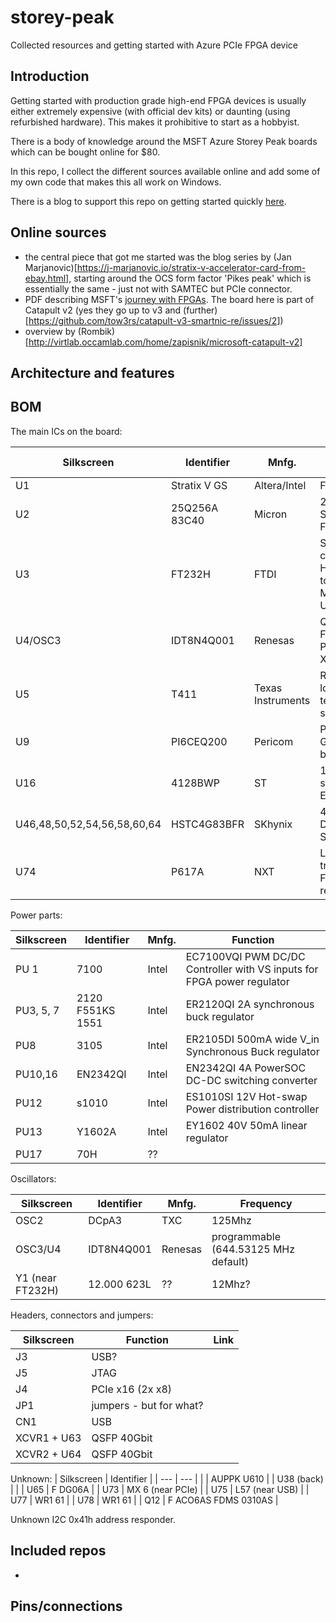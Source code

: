 # storey-peak
Collected resources and getting started with Azure PCIe FPGA device

## Introduction

Getting started with production grade high-end FPGA devices is usually either extremely expensive (with official dev kits) or daunting (using refurbished hardware). This makes it prohibitive to start as a hobbyist.

There is a body of knowledge around the MSFT Azure Storey Peak boards which can be bought online for $80.

In this repo, I collect the different sources available online and add some of my own code that makes this all work on Windows.

There is a blog to support this repo on getting started quickly [here](todo).

## Online sources

- the central piece that got me started was the blog series by (Jan Marjanovic)[https://j-marjanovic.io/stratix-v-accelerator-card-from-ebay.html], starting around the OCS form factor 'Pikes peak' which is essentially the same - just not with SAMTEC but PCIe connector.
- PDF describing MSFT's [journey with FPGAs](https://indico.fnal.gov/event/22303/contributions/246438/attachments/157852/206736/Catapult_Putnam_Snowmass_2022_FPGA_Cloud__for_HPC.pdf). The board here is part of Catapult v2 (yes they go up to v3 and (further)[https://github.com/tow3rs/catapult-v3-smartnic-re/issues/2])
- overview by (Rombik)[http://virtlab.occamlab.com/home/zapisnik/microsoft-catapult-v2]

## Architecture and features

## BOM

The main ICs on the board:

| Silkscreen | Identifier | Mnfg. | Function | I2C address |
| -- | ---- | --- | --- | --- |
| U1 | Stratix V GS | Altera/Intel | FPGA | N/A |
| U2 | 25Q256A 83C40 | Micron | 256-Mbit Serial NOR Flash Memory | N/A |
| U3 | FT232H | FTDI | Single channel HiSpeed USB to Multipurpose UART/FIFO | N/A |
| U4/OSC3 | IDT8N4Q001 | Renesas | Quad-Frequency Programmable XO | 0x6eh |
| U5 | T411 | Texas Instruments | Remote and local temperature sensor | 0x4Ch |
| U9 | PI6CEQ200 | Pericom | PCIe Gen2/Gen3 buffer | 0x6ah |
| U16 | 4128BWP | ST | 128-kbit serial EEPROM | 0x51h |
| U46,48,50,52,54,56,58,60,64 | HSTC4G83BFR | SKhynix | 4-Gbit 1.35V DDR3L SDRAM | N/A |
| U74  | P617A | NXT | Level translating Fm+ I2C-bus repeater | no bus address |


Power parts:

| Silkscreen | Identifier | Mnfg. | Function |
| --- | --- | --- | --- |
| PU 1 | 7100 | Intel | EC7100VQI PWM DC/DC Controller with VS inputs for FPGA power regulator |
| PU3, 5, 7 | 2120 F551KS 1551 | Intel | ER2120QI 2A synchronous buck regulator |
| PU8 | 3105 | Intel | ER2105DI 500mA wide V_in Synchronous Buck regulator |
| PU10,16 | EN2342QI | Intel | EN2342QI 4A PowerSOC DC-DC switching converter |
| PU12 | s1010 | Intel | ES1010SI 12V Hot-swap Power distribution controller |
| PU13 | Y1602A | Intel | EY1602 40V 50mA linear regulator |
| PU17 | 70H | ?? | |


Oscillators:

| Silkscreen | Identifier | Mnfg. | Frequency |
| --- | --- | --- | --- |
| OSC2 | DCpA3 | TXC | 125Mhz |
| OSC3/U4 | IDT8N4Q001 | Renesas | programmable (644.53125 MHz default) | 
| Y1 (near FT232H) | 12.000 623L | ?? | 12Mhz? | 


Headers, connectors and jumpers:

| Silkscreen | Function | Link |
| --- | --- | --- |
| J3 | USB? | |
| J5 | JTAG | |
| J4 | PCIe x16 (2x x8) | |
| JP1 | jumpers - but for what? | |
| CN1 | USB | |
| XCVR1 + U63 | QSFP 40Gbit | |
| XCVR2 + U64 | QSFP 40Gbit | |



Unknown:
| Silkscreen | Identifier | 
| --- | --- |
|  | AUPPK U610 | 
| U38 (back) | |
| U65 | F DG06A |
| U73 | MX 6 (near PCIe) |
| U75 | L57 (near USB) |
| U77 | WR1 61 |
| U78 | WR1 61 | 
| Q12 | F ACO6AS FDMS 0310AS |

Unknown I2C 0x41h address responder.

## Included repos

- 

## Pins/connections
